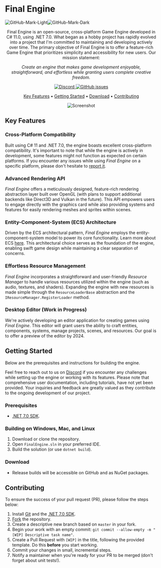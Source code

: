 # Final Engine

![GitHub-Mark-Light](https://user-images.githubusercontent.com/50978201/193459338-32d71599-19d6-4eb6-b5b3-c34348d623b9.svg#gh-dark-mode-only)![GitHub-Mark-Dark](https://user-images.githubusercontent.com/50978201/193459322-b078ed0d-cf0d-4791-ad10-ee2f3131cd20.svg#gh-light-mode-only)

<p align="center">
    Final Engine is an open-source, cross-platform Game Engine developed in C# 11.0, using .NET 7.0. What began as a hobby project has rapidly evolved into a project that I'm committed to maintaining and developing actively over time. The primary objective of Final Engine is to offer a feature-rich Game Engine that prioritizes simplicity and accessibility for new users. Our mission statement:
</p>

<p align="center">
    <em>Create an engine that makes game development enjoyable, straightforward, and effortless while granting users complete creative freedom.</em>
</p>

<p align="center">
    <a href="https://discord.gg/edCTVFVwnV">
        <img alt="Discord" src="https://img.shields.io/discord/1085050447410241556?style=flat&logo=discord&label=discord">
    </a>
    <a href="">
        <img alt="GitHub issues" src="https://img.shields.io/github/issues/softwareantics/FinalEngine/🏁%20Good%20First%20Issue?color=7057ff&label=Good%20First%20Issues">
    </a>
</p>

<p align="center">
    <a href="#key-features">Key Features</a> •
    <a href="#getting-started">Getting Started</a> •
    <a href="#download">Download</a> •
    <a href="#contributing">Contributing</a> 
</p>

<p align="center">
    <img src="https://user-images.githubusercontent.com/50978201/202500840-07f0a568-633b-4494-99af-4ca0e17afd4f.png" alt="Screenshot">
</p>

## Key Features

### Cross-Platform Compatibility

Built using C# 11 and .NET 7.0, the engine boasts excellent cross-platform compatibility. It's important to note that while the engine is actively in development, some features might not function as expected on certain platforms. If you encounter any issues while using _Final Engine_ on a specific platform, please don't hesitate to [report it](https://github.com/softwareantics/FinalEngine/issues/new/choose).

### Advanced Rendering API

_Final Engine_ offers a meticulously designed, feature-rich rendering abstraction layer built over OpenGL (with plans to support additional backends like Direct3D and Vulkan in the future). This API empowers users to engage directly with the graphics card while also providing systems and features for easily rendering meshes and sprites within scenes.

### Entity-Component-System (ECS) Architecture

Driven by the ECS architectural pattern, _Final Engine_ employs the entity-component-system model to power its core functionality. Learn more about ECS [here](https://en.wikipedia.org/wiki/Entity_component_system). This architectural choice serves as the foundation of the engine, enabling swift game design while maintaining a clear separation of concerns.

### Effortless Resource Management

_Final Engine_ incorporates a straightforward and user-friendly _Resource Manager_ to handle various resources utilized within the engine (such as audio, textures, and shaders). Expanding the engine with new resources is made simple through the `ResourceLoaderBase` abstraction and the `IResourceManager.RegisterLoader` method.

### Desktop Editor (Work in Progress)

We're actively developing an editor application for creating games using _Final Engine_. This editor will grant users the ability to craft entities, components, systems, manage projects, scenes, and resources. Our goal is to offer a preview of the editor by 2024.

## Getting Started

Below are the prerequisites and instructions for building the engine.

Feel free to reach out to us on [Discord](https://discord.gg/edCTVFVwnV) if you encounter any challenges while setting up the engine or working with its features. Please note that comprehensive user documentation, including tutorials, have not yet been provided. Your inquiries and feedback are greatly valued as they contribute to the ongoing development of our project.

### Prerequisites

- [.NET 7.0 SDK](https://dotnet.microsoft.com/download/dotnet/7.0).

### Building on Windows, Mac, and Linux

1. Download or clone the repository.
2. Open `FinalEngine.sln` in your preferred IDE.
3. Build the solution (or use `dotnet build`).

### Download

- Release builds will be accessible on GitHub and as NuGet packages.

## Contributing

To ensure the success of your pull request (PR), please follow the steps below:

1. Install [Git](https://git-scm.com/downloads) and the [.NET 7.0 SDK](https://dotnet.microsoft.com/download/dotnet/7.0).
2. [Fork](https://github.com/softwareantics/FinalEngine/fork) the repository.
3. Create a descriptive new branch based on `master` in your fork.
4. Begin your work with an empty commit: `git commit --allow-empty -m "[WIP] Descriptive task name"`.
5. Create a Pull Request with `[WIP]` in the title, following the provided template. Do this **before** you start working.
6. Commit your changes in small, incremental steps.
7. Notify a maintainer when you're ready for your PR to be merged (don't forget about unit tests!).
